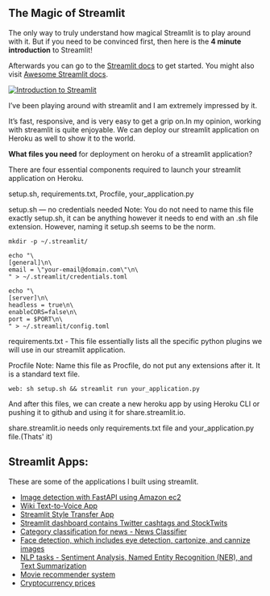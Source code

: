 ## The Magic of Streamlit

The only way to truly understand how magical Streamlit is to play around with it. But if you need to be convinced first, then here is the **4 minute introduction** to Streamlit!

Afterwards you can go to the [Streamlit docs](https://streamlit.io/docs/) to get started. You might also visit [Awesome Streamlit docs](https://awesome-streamlit.readthedocs.io/en/latest/).

[![Introduction to Streamlit](https://github.com/MarcSkovMadsen/awesome-streamlit/blob/master/assets/youtube-introduction-to-streamlit.png?raw=true)](https://www.youtube.com/watch?v=B2iAodr0fOo&feature=youtu.be "Introduction to streamlit")

I’ve been playing around with streamlit and I am extremely impressed by it.

It’s fast, responsive, and is very easy to get a grip on.In my opinion, working with streamlit is quite enjoyable. We can deploy our streamlit application on Heroku as well to show it to the world.

**What files you need** for deployment on heroku of a streamlit application?

There are four essential components required to launch your streamlit application on Heroku.

setup.sh, requirements.txt, Procfile, your_application.py

setup.sh — no credentials needed
Note: You do not need to name this file exactly setup.sh, it can be anything however it needs to end with an .sh file extension. However, naming it setup.sh seems to be the norm.

```
mkdir -p ~/.streamlit/

echo "\
[general]\n\
email = \"your-email@domain.com\"\n\
" > ~/.streamlit/credentials.toml

echo "\
[server]\n\
headless = true\n\
enableCORS=false\n\
port = $PORT\n\
" > ~/.streamlit/config.toml

```

requirements.txt - This file essentially lists all the specific python plugins we will use in our streamlit application.

Procfile
Note: Name this file as Procfile, do not put any extensions after it. It is a standard text file.
```
web: sh setup.sh && streamlit run your_application.py
```
And after this files, we can create a new heroku app by using Heroku CLI or pushing it to github and using it for share.streamlit.io.

share.streamlit.io needs only requirements.txt file and your_application.py file.(Thats' it)

## Streamlit Apps:

These are some of the applications I built using streamlit.


+ [Image detection with FastAPI using Amazon ec2](https://github.com/krishnakaushik25/fastapi-opencv)
+ [Wiki Text-to-Voice App](https://github.com/krishnakaushik25/WIKI-Text-Voice)
+ [Streamlit Style Transfer App](https://github.com/krishnakaushik25/streamlit-style-transfer)
+ [Streamlit dashboard contains Twitter cashtags and StockTwits](https://github.com/krishnakaushik25/streamlit-twitter-StockTwits)
+ [Category classification for news - News Classifier](https://github.com/krishnakaushik25/NLP-news-classifier)
+ [Face detection, which includes eye detection, cartonize, and cannize images](https://github.com/krishnakaushik25/face-detection-opencv-streamlit)
+ [NLP tasks - Sentiment Analysis, Named Entity Recognition (NER), and Text Summarization](https://github.com/krishnakaushik25/NLP-Tasks-Streamlit)
+ [Movie recommender system](https://github.com/krishnakaushik25/movie-recommender-streamlit)
+ [Cryptocurrency prices](https://github.com/krishnakaushik25/Streamlit-Crypto-webapp)
